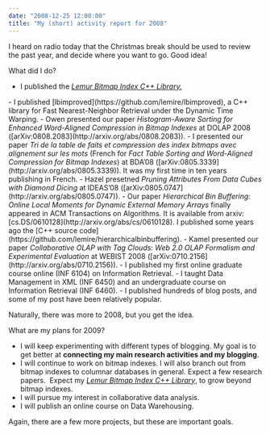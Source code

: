 ```yaml
---
date: "2008-12-25 12:00:00"
title: "My (short) activity report for 2008"
---
```




I heard on radio today that the Christmas break should be used to review the past year, and decide where you want to go. Good idea!

What did I do?

- I published the <em>[Lemur Bitmap Index C++ Library. ](https://github.com/lemire/ewahboolarray)</em><a style="text-decoration: none; color: #000000;" href="https://github.com/lemire/ewahboolarray"><br/>
</a>
- I published<em> </em>[lbimproved](https://github.com/lemire/lbimproved), a C++ library for Fast Nearest-Neighbor Retrieval under the Dynamic Time Warping.
- Owen presented our paper <em>Histogram-Aware Sorting for Enhanced Word-Aligned Compression in Bitmap Indexes</em> at DOLAP 2008 ([arXiv:0808.2083](http://arxiv.org/abs/0808.2083)).
- I presented our paper <em>Tri de la table de faits et compression des index bitmaps avec alignement sur les mots</em> (French for <em>Fact Table Sorting and Word-Aligned Compression for Bitmap Indexes</em>) at BDA&rsquo;08 ([arXiv:0805.3339](http://arxiv.org/abs/0805.3339)). It was my first time in ten years publishing in French.
- Hazel presetned <em>Pruning Attributes From Data Cubes with Diamond Dicing</em> at IDEAS&rsquo;08 ([arXiv:0805.0747](http://arxiv.org/abs/0805.0747)).
- Our paper <em>Hierarchical Bin Buffering: Online Local Moments for Dynamic External Memory Arrays</em> finally appeared in ACM Transactions on Algorithms. It is available from arxiv: [cs.DS/0610128](http://arxiv.org/abs/cs/0610128). I published some years ago the [C++ source code](https://github.com/lemire/hierarchicalbinbuffering).
- Kamel presented our paper <em>Collaborative OLAP with Tag Clouds: Web 2.0 OLAP Formalism and Experimental Evaluation</em> at WEBIST 2008 ([arXiv:0710.2156](http://arxiv.org/abs/0710.2156)).
- I published my first online graduate course online (INF 6104) on Information Retrieval.
- I taught Data Management in XML (INF 6450) and an undergraduate course on Information Retrieval (INF 6460).
- I published hundreds of blog posts, and some of my post have been relatively popular.


Naturally, there was more to 2008, but you get the idea.

What are my plans for 2009?

- I will keep experimenting with different types of blogging. My goal is to get better at __connecting my main research activities and my blogging__.
- I will continue to work on bitmap indexes. I will also branch out from bitmap indexes to columnar databases in general. Expect a few research papers.  Expect my <em>[Lemur Bitmap Index C++ Library](https://github.com/lemire/ewahboolarray)</em>, to grow beyond bitmap indexes.
- I will pursue my interest in collaborative data analysis.
- I will publish an online course on Data Warehousing.


Again, there are a few more projects, but these are important goals.

